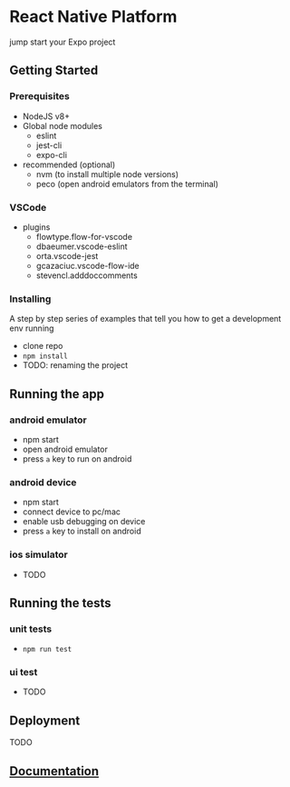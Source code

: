 # React Native Platform

jump start your Expo project

## Getting Started

### Prerequisites

- NodeJS v8+
- Global node modules
  - eslint
  - jest-cli
  - expo-cli
- recommended (optional)
  - nvm (to install multiple node versions)
  - peco (open android emulators from the terminal)

### VSCode

- plugins
  - flowtype.flow-for-vscode
  - dbaeumer.vscode-eslint
  - orta.vscode-jest
  - gcazaciuc.vscode-flow-ide
  - stevencl.adddoccomments

### Installing

A step by step series of examples that tell you how to get a development env running

- clone repo
- `npm install`
- TODO: renaming the project

## Running the app

### android emulator

- npm start
- open android emulator
- press `a` key to run on android

### android device

- npm start
- connect device to pc/mac
- enable usb debugging on device
- press `a` key to install on android

### ios simulator

- TODO

## Running the tests

### unit tests

- `npm run test`

### ui test

- TODO

## Deployment

TODO

## [Documentation](docs/index.md)
